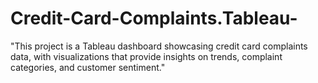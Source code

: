 # Credit-Card-Complaints.Tableau-
"This project is a Tableau dashboard showcasing credit card complaints data, with visualizations that provide insights on trends, complaint categories, and customer sentiment."
